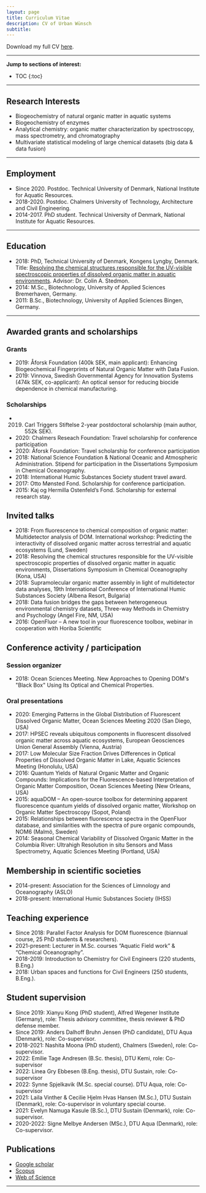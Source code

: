 ```yaml
---
layout: page
title: Curriculum Vitae
description: CV of Urban Wünsch
subtitle: 
---
```


Download my full CV [here](https://github.com/urbanwuensch/website/raw/master/img/CV_Wuensch.pdf).

---
__Jump to sections of interest:__

- TOC
{:toc}




---
## Research Interests

- Biogeochemistry of natural organic matter in aquatic systems
- Biogeochemistry of enzymes
- Analytical chemistry: organic matter characterization by spectroscopy, mass spectrometry, and chromatography
- Multivariate statistical modeling of large chemical datasets (big data & data fusion)

---
## Employment
- Since 2020.	Postdoc. Technical University of Denmark, National Institute for Aquatic Resources.
- 2018-2020.		Postdoc. Chalmers University of Technology, Architecture and Civil Engineering.
- 2014-2017.		PhD student. Technical University of Denmark, National Institute for Aquatic Resources.


---

## Education
- 2018:	PhD, Technical University of Denmark, Kongens Lyngby, Denmark. Title: [Resolving the chemical structures responsible for the UV-visible spectroscopic properties of dissolved organic matter in aquatic environments](http://orbit.dtu.dk/en/publications/resolving-the-chemical-structures-responsible-for-the-uvvisible-spectroscopic-properties-of-dissolved-organic-matter-in-aquatic-environments(0afd92e0-01cf-4ada-b684-a6b66f44da84).html). Advisor: Dr. Colin A. Stedmon.
- 2014:	M.Sc., Biotechnology, University of Applied Sciences Bremerhaven, Germany.
- 2011:	B.Sc., Biotechnology, University of Applied Sciences Bingen, Germany.

---

## Awarded grants and scholarships

### Grants

- 2019:	Åforsk Foundation (400k SEK, main applicant): Enhancing Biogeochemical Fingerprints of Natural Organic Matter with Data Fusion.
- 2019:	Vinnova, Swedish Governmental Agency for Innovation Systems (474k SEK, co-applicant): An optical sensor for reducing biocide dependence in chemical manufacturing.

### Scholarships

- 2019.	Carl Triggers Stiftelse 2-year postdoctoral scholarship (main author, 552k SEK).
- 2020: Chalmers Reseach Foundation: Travel scholarship for conference participation
- 2020: Åforsk Foundation: Travel scholarship for conference participation
- 2018:	National Science Foundation & National Oceanic and Atmospheric Administration. Stipend for participation in the Dissertations Symposium in Chemical Oceanography.
- 2018:	International Humic Substances Society student travel award.
- 2017:	Otto Mønsted Fond. Scholarship for conference participation.
- 2015:	Kaj og Hermilla Ostenfeld’s Fond. Scholarship for external research stay.


## Invited talks
- 2018:	From fluorescence to chemical composition of organic matter: Multidetector analysis of DOM. International workshop: Predicting the interactivity of dissolved organic matter across terrestrial and aquatic ecosystems (Lund, Sweden)
- 2018:	Resolving the chemical structures responsible for the UV-visible spectroscopic properties of dissolved organic matter in aquatic environments, Dissertations Symposium in Chemical Oceanography (Kona, USA)
- 2018:	Supramolecular organic matter assembly in light of multidetector data analyses, 19th International Conference of International Humic Substances Society (Albena Resort, Bulgaria)
- 2018:	Data fusion bridges the gaps between heterogeneous environmental chemistry datasets, Three-way Methods in Chemistry and Psychology (Angel Fire, NM, USA)
- 2016:	OpenFluor – A new tool in your fluorescence toolbox, webinar in cooperation with Horiba Scientific

## Conference activity / participation

### Session organizer

- 2018:	Ocean Sciences Meeting. New Approaches to Opening DOM's "Black Box" Using Its Optical and Chemical Properties.

### Oral presentations

- 2020: Emerging Patterns in the Global Distribution of Fluorescent Dissolved Organic Matter, Ocean Sciences Meeting 2020 (San Diego, USA)
- 2017:	HPSEC reveals ubiquitous components in fluorescent dissolved organic matter across aquatic ecosystems, European Geosciences Union General Assembly (Vienna, Austria)
- 2017:	Low Molecular Size Fraction Drives Differences in Optical Properties of Dissolved Organic Matter in Lake, Aquatic Sciences Meeting (Honolulu, USA)
- 2016:	Quantum Yields of Natural Organic Matter and Organic Compounds: Implications for the Fluorescence-based Interpretation of Organic Matter Composition, Ocean Sciences Meeting (New Orleans, USA)
- 2015:	aquaDOM – An open-source toolbox for determining apparent fluorescence quantum yields of dissolved organic matter, Workshop on Organic Matter Spectroscopy (Sopot, Poland)
- 2015:	Relationships between fluorescence spectra in the OpenFluor database, and similarities with the spectra of pure organic compounds, NOM6 (Malmö, Sweden)
- 2014:	Seasonal Chemical Variability of Dissolved Organic Matter in the Columbia River: Ultrahigh Resolution in situ Sensors and Mass Spectrometry, Aquatic Sciences Meeting (Portland, USA)

## Membership in scientific societies

- 2014-present:	Association for the Sciences of Limnology and Oceanography (ASLO)
- 2018-present:	International Humic Substances Society (IHSS)

## Teaching experience

- Since 2018:		Parallel Factor Analysis for DOM fluorescence (biannual course, 25 PhD students & researchers).
- 2021-present:	Lecturer in M.Sc. courses “Aquatic Field work” & “Chemical Oceanography”.
- 2018-2019: 	Introduction to Chemistry for Civil Engineers (220 students, B.Eng.)
- 2018:		Urban spaces and functions for Civil Engineers (250 students, B.Eng.).

## Student supervision

- Since 2019:	Xianyu Kong (PhD student), Alfred Wegener Institute (Germany), role: Thesis advisory committee, thesis reviewer & PhD defense member.
- Since 2019:		Anders Dalhoff Bruhn Jensen (PhD candidate), DTU Aqua (Denmark), role: Co-supervisor.
- 2018-2021:		Nashita Moona (PhD student), Chalmers (Sweden), role: Co-supervisor.
- 2022:	Emilie Tage Andresen (B.Sc. thesis), DTU Kemi, role: Co-supervisor
- 2022:	Linea Gry Ebbesen (B.Eng. thesis), DTU Sustain, role: Co-supervisor
- 2022:	Synne Spjelkavik (M.Sc. special course). DTU Aqua, role: Co-supervisor
- 2021:	Laila Vinther & Cecilie Hjelm Hvas Hansen (M.Sc.), DTU Sustain (Denmark), role: Co-supervisor in voluntary special course.
- 2021:		Evelyn Namuga Kasule (B.Sc.), DTU Sustain (Denmark), role: Co-supervisor.
- 2020-2022:		Signe Melbye Andersen (MSc.), DTU Aqua (Denmark), role: Co-supervisor.


## Publications

- [Google scholar](https://scholar.google.com/citations?hl=en&user=mOwcA1MAAAAJ)
- [Scopus](https://www.scopus.com/authid/detail.uri?authorId=57192896682)
- [Web of Science](https://www.webofscience.com/wos/author/rid/H-2976-2019)

---
